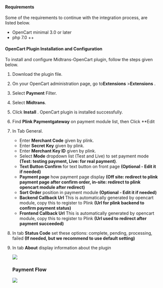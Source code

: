 #### Requirements

Some of the requirements to continue with the integration process, are listed below.

* OpenCart minimal 3.0 or later
* php 7.0 ++

#### OpenCart Plugin Installation and Configuration

To install and configure Midtrans-OpenCart plugin, follow the steps given below.

1. Download the plugin file.
2. On your OpenCart administration page, go to**Extensions** >**Extensions** .
3. Select **Payment** Filter.
4. Select **Midtrans**.
5. Click **Install** . OpenCart plugin is installed successfully.
6. Find **Plink Paymentgateway** on payment module list, then Click **Edit
7. In Tab General.

   * Enter **Merchant Code**  given by plink.
   * Enter **Secret Key**  given by plink.
   * Enter **Merchant Key ID** given by plink.
   * Select **Mode** dropdown list (Test and Live) to set payment mode **(Test: testing payment, Live: for real payment)**.
   * **Text Button Confirm** for text button on front page **(Optional - Edit it if needed)**
   * **Payment page** how payment page display **(Off site: redirect to plink payment page after confirm order, in-site: redirect to plink opencart module after redirect)**
   * **Sort Order** position in payment module **(Optional - Edit it if needed)**
   * **Backend Callback Url** This is automatically generated by opencart module, copy this to register to Plink **(Url for plink backend to confirm payment status)**
   * **Frontend Callback Url** This is automatically generated by opencart module, copy this to register to Plink **(Url used to redirect after payment succeeded)**
8. In tab **Status Code** set these options: complete, pending, processing, failed **(If needed, but we recommend to use default setting)**
9. In tab **About** display information about the plugin

   ![](assets/20210809_222214_oc_installation.gif)

   ### Payment Flow


   ![](assets/20210809_222411_oc_howtouse.gif)
